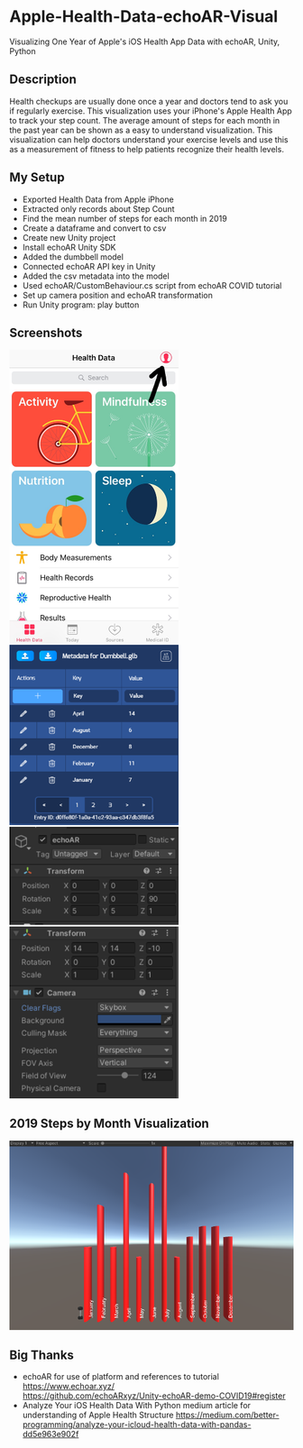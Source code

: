 # Apple-Health-Data-echoAR-Visual
Visualizing One Year of Apple's iOS Health App Data with echoAR, Unity, Python

## Description
Health checkups are usually done once a year and doctors tend to ask you if regularly exercise. This visualization uses your iPhone's Apple Health App to track your step count. The average amount of steps for each month in the past year can be shown as a easy to understand visualization. This visualization can help doctors understand your exercise levels and use this as a measurement of fitness to help patients recognize their health levels.

## My Setup
- Exported Health Data from Apple iPhone
- Extracted only records about Step Count
- Find the mean number of steps for each month in 2019
- Create a dataframe and convert to csv
- Create new Unity project
- Install echoAR Unity SDK
- Added the dumbbell model 
- Connected echoAR API key in Unity
- Added the csv metadata into the model
- Used echoAR/CustomBehaviour.cs script from echoAR COVID tutorial
- Set up camera position and echoAR transformation
- Run Unity program: play button

## Screenshots
<img src="Images/AppleiOS_LI.jpg" width="300">
<img src="Images/echoAR.PNG" width="300">
<img src="Images/Transform.PNG" width="300">
<img src="Images/UnityCamera.PNG" width="300">

## 2019 Steps by Month Visualization
<img src="Images/Visual.PNG">

## Big Thanks
- echoAR for use of platform and references to tutorial <br>
  https://www.echoar.xyz/ <br>
  https://github.com/echoARxyz/Unity-echoAR-demo-COVID19#register
- Analyze Your iOS Health Data With Python medium article for understanding of Apple Health Structure
  https://medium.com/better-programming/analyze-your-icloud-health-data-with-pandas-dd5e963e902f

 
